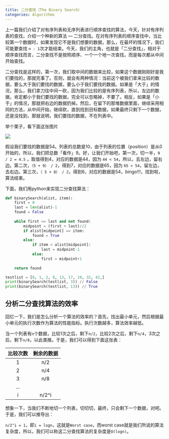 ```yaml
---
title: 二分查找（The Binary Search）
categories: Algorithms
---
```


上一篇我们介绍了对有序列表和无序列表进行顺序查找的算法，今天，针对有序列表的查找，介绍一个种新的算法 — 二分查找。在对有序列表的顺序查找中，当比较第一个数据时，如果发现它不是我们想要的数据，那么，在最坏的情况下，我们可能要查找 `n - 1`次才能结束。今天，我们的主角，也就是「二分查找」，相对于顺序查找而言，二分查找不是按照顺序、一个一个地一次查找，而是每次都从中间开始查找。

二分查找是这样的，第一次，我们取中间的数据来比较，如果这个数据刚刚好是我们要找的，那就完事了。否则，就会有两种情况：当前这个被我们拿来比较的数据，要么大于我们要找的数据，要么小于我们要找的数据。如果是「大于」的情况，那么，我们拿刀往中间一砍，因为我们比较的是有序列表，所以，左边的数据，肯定都小于我们要找的数据，完全可以忽略掉，不要了。相反，如果是「小于」的情况，那就把右边的数据扔掉。然后，在留下的那堆数据里面，继续采用相同的方法，从中间开始，继续砍，直到找到目标数据，如果最终只剩下一个数据，还是没找到，那就说明，我们要找的数据，不在列表中。

 举个栗子，看下面这张图片

![](http://p2mvd0t5x.bkt.clouddn.com/2018-01-16-%E5%B1%8F%E5%B9%95%E5%BF%AB%E7%85%A7%202018-01-16%20%E4%B8%8B%E5%8D%8810.20.04.png)

假设我们要找的数据是54。列表的总数是10，由于列表的位置（position）是从0开始的，所以，我们把总数「看作」9。好，让我们开始吧，第一次，切一半，`9 / 2 = 4.5` ，取值得到4，对应的数据是44，因为 `44 < 54`，所以，去左边，留右边。第二次，`（5 + 9） / 2`，得到7，对应的数据是65，因为 `65 > 54`，留左边，去右边。第三次，`（ 5 + 8） / 2`，得到6，对应的数据是54，bingo!!!，找到啦，算法结束。

下面，我们用python来实现二分查找算法：

```python
def binarySearch(alist, item):
    first = 0
    last = len(alist)-1
    found = False
    
    while first <= last and not found:
    	midpoint = (first + last)//2
        if alist[midpoint] == item:
            found = True
        else:
        	if item < alist[midpoint]:
            	last = midpoint-1
            else:
            	first = midpoint+1
    
	return found

testlist = [0, 1, 2, 8, 13, 17, 19, 32, 42,]
print(binarySearch(testlist, 3)) // False
print(binarySearch(testlist, 13)) // True
```

## 分析二分查找算法的效率

回忆一下，我们是怎么分析一个算法的效率的？首先，找出最小单元，然后根据最小单元的执行次数作为算法的性能指标。执行次数越多，算法效率越低。

当一个列表有`n`个数据，比较1次之后，剩下`n/2`，比较2次之后，剩下`n/4`，3次之后，剩下`n/8`，以此类推。于是，我们可以得到下面这张表：

| 比较次数 | 剩余的数据 |
| :--: | :---: |
|  1   |  n/2  |
|  2   |  n/4  |
|  3   |  n/8  |
| ...  |       |
|  i   | n/2^i |

想象一下，当我们不断地切一个列表，切切切，最终，只会剩下一个数据，对吧。于是，我们可以推导出：

`n/2^i = 1`，即`i = logn`，这就是`Worst case`，而worst case就是我们所说的算法复杂度，所以，我们可以称这二分查找算法的复杂度是`O(logn)`。
